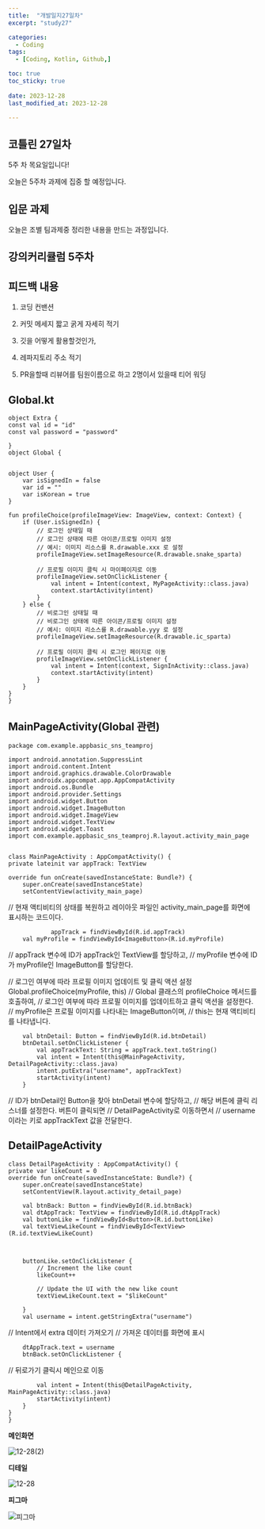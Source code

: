 ```yaml
---
title:  "개발일지27일차" 
excerpt: "study27"

categories:
  - Coding
tags:
  - [Coding, Kotlin, Github,]

toc: true
toc_sticky: true
 
date: 2023-12-28
last_modified_at: 2023-12-28

---
```



## 코틀린 27일차

5주 차 목요일입니다!

오늘은 5주차 과제에 집중 할 예정입니다.



##  입문 과제

오늘은 조별 팀과제중 정리한 내용을 만드는 과정입니다.


## 강의커리큘럼 5주차

## 피드백 내용

1. 코딩 컨밴션 

2. 커밋 메세지 짧고 굵게 자세히 적기

3. 깃을 어떻게 활용할것인가, 

4. 레파지토리 주소 적기

5. PR을할때 리뷰어를 팀원이름으로 하고 2명이서 있을때 티어 워딩

## Global.kt

    object Extra {
    const val id = "id"
    const val password = "password"

    }
    object Global {


    object User {
        var isSignedIn = false
        var id = ""
        var isKorean = true
    }

    fun profileChoice(profileImageView: ImageView, context: Context) {
        if (User.isSignedIn) {
            // 로그인 상태일 때
            // 로그인 상태에 따른 아이콘/프로필 이미지 설정
            // 예시: 이미지 리소스를 R.drawable.xxx 로 설정
            profileImageView.setImageResource(R.drawable.snake_sparta)

            // 프로필 이미지 클릭 시 마이페이지로 이동
            profileImageView.setOnClickListener {
                val intent = Intent(context, MyPageActivity::class.java)
                context.startActivity(intent)
            }
        } else {
            // 비로그인 상태일 때
            // 비로그인 상태에 따른 아이콘/프로필 이미지 설정
            // 예시: 이미지 리소스를 R.drawable.yyy 로 설정
            profileImageView.setImageResource(R.drawable.ic_sparta)

            // 프로필 이미지 클릭 시 로그인 페이지로 이동
            profileImageView.setOnClickListener {
                val intent = Intent(context, SignInActivity::class.java)
                context.startActivity(intent)
            }
        }
    }
    }
## MainPageActivity(Global 관련)
    package com.example.appbasic_sns_teamproj

    import android.annotation.SuppressLint
    import android.content.Intent
    import android.graphics.drawable.ColorDrawable
    import androidx.appcompat.app.AppCompatActivity
    import android.os.Bundle
    import android.provider.Settings
    import android.widget.Button
    import android.widget.ImageButton
    import android.widget.ImageView
    import android.widget.TextView
    import android.widget.Toast
    import com.example.appbasic_sns_teamproj.R.layout.activity_main_page


    class MainPageActivity : AppCompatActivity() {
    private lateinit var appTrack: TextView

    override fun onCreate(savedInstanceState: Bundle?) {
        super.onCreate(savedInstanceState)
        setContentView(activity_main_page)
//        현재 액티비티의 상태를 복원하고 레이아웃 파일인 activity_main_page를 화면에 표시하는 코드이다.

                appTrack = findViewById(R.id.appTrack)
        val myProfile = findViewById<ImageButton>(R.id.myProfile)
//        appTrack 변수에 ID가 appTrack인 TextView를 할당하고,
//        myProfile 변수에 ID가 myProfile인 ImageButton를 할당한다.

// 로그인 여부에 따라 프로필 이미지 업데이트 및 클릭 액션 설정
                Global.profileChoice(myProfile, this)
//        Global 클래스의 profileChoice 메서드를 호출하여,
//        로그인 여부에 따라 프로필 이미지를 업데이트하고 클릭 액션을 설정한다.
//        myProfile은 프로필 이미지를 나타내는 ImageButton이며,
//        this는 현재 액티비티를 나타냅니다.

        val btnDetail: Button = findViewById(R.id.btnDetail)
        btnDetail.setOnClickListener {
            val appTrackText: String = appTrack.text.toString()
            val intent = Intent(this@MainPageActivity, DetailPageActivity::class.java)
            intent.putExtra("username", appTrackText)
            startActivity(intent)
        }
//        ID가 btnDetail인 Button을 찾아 btnDetail 변수에 할당하고,
    //        해당 버튼에 클릭 리스너를 설정한다. 버튼이 클릭되면
    //        DetailPageActivity로 이동하면서
    //        username이라는 키로 appTrackText 값을 전달한다.


  ## DetailPageActivity

    class DetailPageActivity : AppCompatActivity() {
    private var likeCount = 0
    override fun onCreate(savedInstanceState: Bundle?) {
        super.onCreate(savedInstanceState)
        setContentView(R.layout.activity_detail_page)

        val btnBack: Button = findViewById(R.id.btnBack)
        val dtAppTrack: TextView = findViewById(R.id.dtAppTrack)
        val buttonLike = findViewById<Button>(R.id.buttonLike)
        val textViewLikeCount = findViewById<TextView>(R.id.textViewLikeCount)



        buttonLike.setOnClickListener {
            // Increment the like count
            likeCount++

            // Update the UI with the new like count
            textViewLikeCount.text = "$likeCount"

        }
        val username = intent.getStringExtra("username")
// Intent에서 extra 데이터 가져오기
// 가져온 데이터를 화면에 표시

        dtAppTrack.text = username
        btnBack.setOnClickListener {
        
// 뒤로가기 클릭시 메인으로 이동
            
            val intent = Intent(this@DetailPageActivity, MainPageActivity::class.java)
            startActivity(intent)
        }
    }
    }



    
**메인화면**

![12-28(2)](https://github.com/hyunparrot/hyunparrot.github.io/assets/148528251/57e19616-d15a-46be-9c5e-1fb42093f83d)



**디테일**

![12-28](https://github.com/hyunparrot/hyunparrot.github.io/assets/148528251/8b2aa91f-39e0-4cb5-8fbb-58bb24c53028)


**피그마**

![피그마](https://github.com/hyunparrot/hyunparrot.github.io/assets/148528251/2a3fde29-215d-49c4-ac7a-f10d26babe69)

